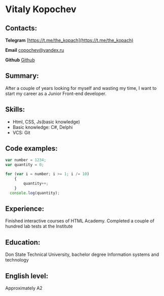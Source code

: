 # Vitaly Kopochev
## Contacts: 
**Telegram** [https://t.me/the_kopach](https://t.me/the_kopach)

**Email** [copochev@yandex.ru](mailto:copochev@yandex.ru)

**Github** [Github](https://github.com/Kopochev)

## Summary:
After a couple of years looking for myself and wasting my time, I want to start my career as a Junior Front-end developer.

## Skills:
* Html, CSS, Js(basic knowledge)
* Basic knowledge: C#, Delphi 
* VCS: Git

## Code examples:
``` javascript
var number = 1234;
var quantity = 0;

for (var i = number; i >= 1; i /= 10)
    {
        quantity++;
    }
  console.log(quantity);
 ``` 
## Experience:
Finished interactive courses of HTML Academy. Completed a couple of hundred lab tests at the Institute
## Education:
Don State Technical University, bachelor degree Information systems and technology
## English level:
Approximately A2

